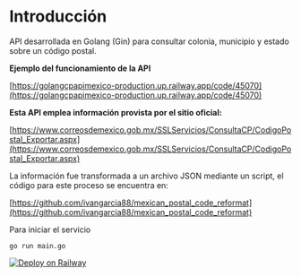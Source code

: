 # Introducción

API desarrollada en Golang (Gin) para consultar colonia, municipio y estado sobre un código postal.

**Ejemplo del funcionamiento de la API** 

[https://golangcpapimexico-production.up.railway.app/code/45070](https://golangcpapimexico-production.up.railway.app/code/45070)

**Esta API emplea información provista por el sitio oficial:**

[https://www.correosdemexico.gob.mx/SSLServicios/ConsultaCP/CodigoPostal_Exportar.aspx](https://www.correosdemexico.gob.mx/SSLServicios/ConsultaCP/CodigoPostal_Exportar.aspx)

La información fue transformada a un archivo JSON mediante un script, el código para este proceso se encuentra en: 

[https://github.com/ivangarcia88/mexican_postal_code_reformat](https://github.com/ivangarcia88/mexican_postal_code_reformat)


Para iniciar el servicio

```plaintext
go run main.go
```
[![Deploy on Railway](https://railway.app/button.svg)](https://railway.app/?referralCode=tZwM38)
